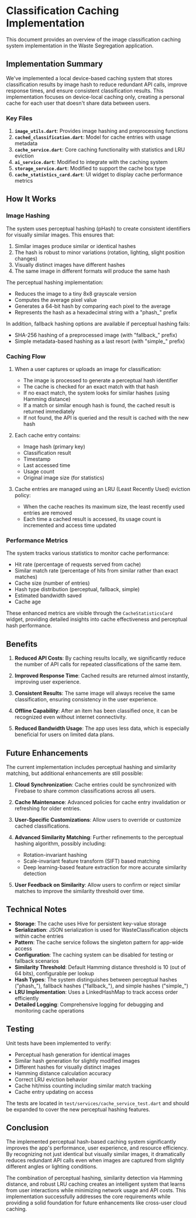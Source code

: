# Classification Caching Implementation

This document provides an overview of the image classification caching system implementation in the Waste Segregation application.

## Implementation Summary

We've implemented a local device-based caching system that stores classification results by image hash to reduce redundant API calls, improve response times, and ensure consistent classification results. This implementation focuses on device-local caching only, creating a personal cache for each user that doesn't share data between users.

### Key Files

1. **`image_utils.dart`**: Provides image hashing and preprocessing functions
2. **`cached_classification.dart`**: Model for cache entries with usage metadata
3. **`cache_service.dart`**: Core caching functionality with statistics and LRU eviction
4. **`ai_service.dart`**: Modified to integrate with the caching system
5. **`storage_service.dart`**: Modified to support the cache box type
6. **`cache_statistics_card.dart`**: UI widget to display cache performance metrics

## How It Works

### Image Hashing

The system uses perceptual hashing (pHash) to create consistent identifiers for visually similar images. This ensures that:

1. Similar images produce similar or identical hashes
2. The hash is robust to minor variations (rotation, lighting, slight position changes)
3. Visually distinct images have different hashes
4. The same image in different formats will produce the same hash

The perceptual hashing implementation:
- Reduces the image to a tiny 8x8 grayscale version
- Computes the average pixel value
- Generates a 64-bit hash by comparing each pixel to the average
- Represents the hash as a hexadecimal string with a "phash_" prefix

In addition, fallback hashing options are available if perceptual hashing fails:
- SHA-256 hashing of a preprocessed image (with "fallback_" prefix)
- Simple metadata-based hashing as a last resort (with "simple_" prefix)

### Caching Flow

1. When a user captures or uploads an image for classification:
   - The image is processed to generate a perceptual hash identifier
   - The cache is checked for an exact match with that hash
   - If no exact match, the system looks for similar hashes (using Hamming distance)
   - If a match or similar enough hash is found, the cached result is returned immediately
   - If not found, the API is queried and the result is cached with the new hash

2. Each cache entry contains:
   - Image hash (primary key)
   - Classification result
   - Timestamp
   - Last accessed time
   - Usage count
   - Original image size (for statistics)

3. Cache entries are managed using an LRU (Least Recently Used) eviction policy:
   - When the cache reaches its maximum size, the least recently used entries are removed
   - Each time a cached result is accessed, its usage count is incremented and access time updated

### Performance Metrics

The system tracks various statistics to monitor cache performance:
- Hit rate (percentage of requests served from cache)
- Similar match rate (percentage of hits from similar rather than exact matches)
- Cache size (number of entries)
- Hash type distribution (perceptual, fallback, simple)
- Estimated bandwidth saved
- Cache age

These enhanced metrics are visible through the `CacheStatisticsCard` widget, providing detailed insights into cache effectiveness and perceptual hash performance.

## Benefits

1. **Reduced API Costs**: By caching results locally, we significantly reduce the number of API calls for repeated classifications of the same item.

2. **Improved Response Time**: Cached results are returned almost instantly, improving user experience.

3. **Consistent Results**: The same image will always receive the same classification, ensuring consistency in the user experience.

4. **Offline Capability**: After an item has been classified once, it can be recognized even without internet connectivity.

5. **Reduced Bandwidth Usage**: The app uses less data, which is especially beneficial for users on limited data plans.

## Future Enhancements

The current implementation includes perceptual hashing and similarity matching, but additional enhancements are still possible:

1. **Cloud Synchronization**: Cache entries could be synchronized with Firebase to share common classifications across all users.

2. **Cache Maintenance**: Advanced policies for cache entry invalidation or refreshing for older entries.

3. **User-Specific Customizations**: Allow users to override or customize cached classifications.

4. **Advanced Similarity Matching**: Further refinements to the perceptual hashing algorithm, possibly including:
   - Rotation-invariant hashing
   - Scale-invariant feature transform (SIFT) based matching
   - Deep learning-based feature extraction for more accurate similarity detection

5. **User Feedback on Similarity**: Allow users to confirm or reject similar matches to improve the similarity threshold over time.

## Technical Notes

- **Storage**: The cache uses Hive for persistent key-value storage
- **Serialization**: JSON serialization is used for WasteClassification objects within cache entries
- **Pattern**: The cache service follows the singleton pattern for app-wide access
- **Configuration**: The caching system can be disabled for testing or fallback scenarios
- **Similarity Threshold**: Default Hamming distance threshold is 10 (out of 64 bits), configurable per lookup
- **Hash Types**: The system distinguishes between perceptual hashes ("phash_"), fallback hashes ("fallback_"), and simple hashes ("simple_")
- **LRU Implementation**: Uses a LinkedHashMap to track access order efficiently
- **Detailed Logging**: Comprehensive logging for debugging and monitoring cache operations

## Testing

Unit tests have been implemented to verify:
- Perceptual hash generation for identical images
- Similar hash generation for slightly modified images
- Different hashes for visually distinct images
- Hamming distance calculation accuracy
- Correct LRU eviction behavior
- Cache hit/miss counting including similar match tracking
- Cache entry updating on access

The tests are located in `test/services/cache_service_test.dart` and should be expanded to cover the new perceptual hashing features.

## Conclusion

The implemented perceptual hash-based caching system significantly improves the app's performance, user experience, and resource efficiency. By recognizing not just identical but visually similar images, it dramatically reduces redundant API calls even when images are captured from slightly different angles or lighting conditions. 

The combination of perceptual hashing, similarity detection via Hamming distance, and robust LRU caching creates an intelligent system that learns from user interactions while minimizing network usage and API costs. This implementation successfully addresses the core requirements while providing a solid foundation for future enhancements like cross-user cloud caching.